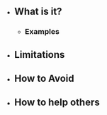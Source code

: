   - ## What is it?
    - ### Examples
  - ## Limitations
  - ## How to Avoid
  - ## How to help others
#
